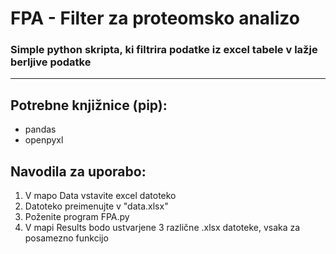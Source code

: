 # FPA - Filter za proteomsko analizo

### Simple python skripta, ki filtrira podatke iz excel tabele v lažje berljive podatke

---
## Potrebne knjižnice (pip):
- pandas
- openpyxl

## Navodila za uporabo:
1. V mapo Data vstavite excel datoteko
2. Datoteko preimenujte v "data.xlsx"
3. Poženite program FPA.py
4. V mapi Results bodo ustvarjene 3 različne .xlsx datoteke, vsaka za posamezno funkcijo
